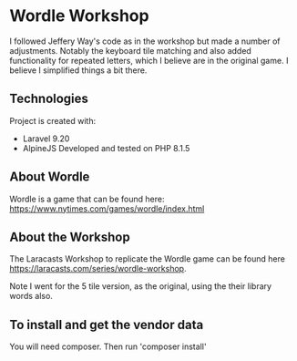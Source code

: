# Wordle Workshop 
I followed Jeffery Way's code as in the workshop but made a number of adjustments.
Notably the keyboard tile matching and also added functionality for repeated letters,
which I believe are in the original game.
I believe I simplified things a bit there.

## Technologies
Project is created with:
* Laravel 9.20
* AlpineJS
Developed and tested on PHP 8.1.5

## About Wordle
Wordle is a game that can be found here: https://www.nytimes.com/games/wordle/index.html

## About the Workshop
The Laracasts Workshop to replicate the Wordle game can be found here https://laracasts.com/series/wordle-workshop.

Note I went for the 5 tile version, as the original, using the their library words also.

## To install and get the vendor data
You will need composer.
Then run 'composer install'